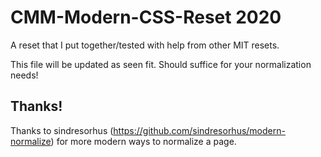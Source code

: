 # CMM-Modern-CSS-Reset 2020
A reset that I put together/tested with help from other MIT resets.

This file will be updated as seen fit. Should suffice for your normalization needs!

## Thanks!
Thanks to sindresorhus (https://github.com/sindresorhus/modern-normalize) for more modern ways to normalize a page.

